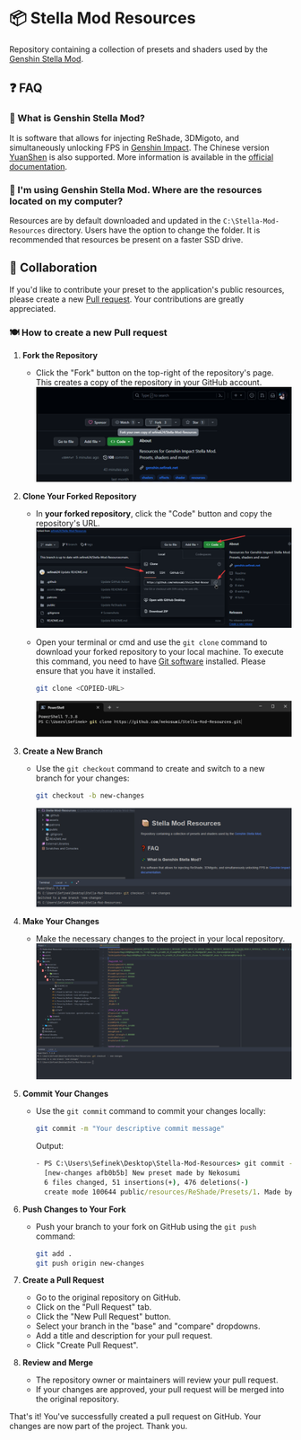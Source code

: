 # 📦 Stella Mod Resources
Repository containing a collection of presets and shaders used by the [Genshin Stella Mod](https://sefinek.net/genshin-impact-reshade/repositories).


## ❓ FAQ

### 💫 What is Genshin Stella Mod?
It is software that allows for injecting ReShade, 3DMigoto, and simultaneously unlocking FPS in [Genshin Impact](https://genshin.hoyoverse.com).
The Chinese version [YuanShen](https://www.yuanshen.com) is also supported.
More information is available in the [official documentation](https://sefinek.net/genshin-impact-reshade/docs?page=introduction).

### 📂 I'm using Genshin Stella Mod. Where are the resources located on my computer?
Resources are by default downloaded and updated in the `C:\Stella-Mod-Resources` directory. Users have the option to change the folder. It is recommended that resources be present on a faster SSD drive.


## 👥 Collaboration
If you'd like to contribute your preset to the application's public resources, please create a new [Pull request](https://github.com/sefinek24/Stella-Mod-Resources/pulls).
Your contributions are greatly appreciated.

### 🍽️ How to create a new Pull request

1. **Fork the Repository**
   - Click the "Fork" button on the top-right of the repository's page. This creates a copy of the repository in your GitHub account.
     ![Fork](assets/images/1.1-fork.png)

2. **Clone Your Forked Repository**
   - In **your forked repository**, click the "Code" button and copy the repository's URL.
     ![Copy HTTPS url](assets/images/2.1-copy-url.png)

   - Open your terminal or cmd and use the `git clone` command to download your forked repository to your local machine. To execute this command, you need to have [Git software](https://git-scm.com/downloads) installed. Please ensure that you have it installed.
     ```bash
     git clone <COPIED-URL>
     ```
     ![Clone forked repository](assets/images/2.2-clone.png)

3. **Create a New Branch**
   - Use the `git checkout` command to create and switch to a new branch for your changes:
     ```bash
     git checkout -b new-changes
     ```
     ![Run git checkout](assets/images/3.1-checkout.png)

4. **Make Your Changes**
   - Make the necessary changes to the project in your local repository.
     ![Make your changes](assets/images/4.1-make-changes.png)

5. **Commit Your Changes**
   - Use the `git commit` command to commit your changes locally:
     ```bash
     git commit -m "Your descriptive commit message"
     ```
     Output:
     ```cmd
     - PS C:\Users\Sefinek\Desktop\Stella-Mod-Resources> git commit -m "New preset made by Nekosumi"
       [new-changes afb0b5b] New preset made by Nekosumi
       6 files changed, 51 insertions(+), 476 deletions(-)
       create mode 100644 public/resources/ReShade/Presets/1. Made by community/Example preset.ini
     ```

6. **Push Changes to Your Fork**
   - Push your branch to your fork on GitHub using the `git push` command:
     ```bash
     git add .
     git push origin new-changes
     ```

7. **Create a Pull Request**
   - Go to the original repository on GitHub.
   - Click on the "Pull Request" tab.
   - Click the "New Pull Request" button.
   - Select your branch in the "base" and "compare" dropdowns.
   - Add a title and description for your pull request.
   - Click "Create Pull Request".

8. **Review and Merge**
   - The repository owner or maintainers will review your pull request.
   - If your changes are approved, your pull request will be merged into the original repository.

That's it! You've successfully created a pull request on GitHub. Your changes are now part of the project. Thank you.